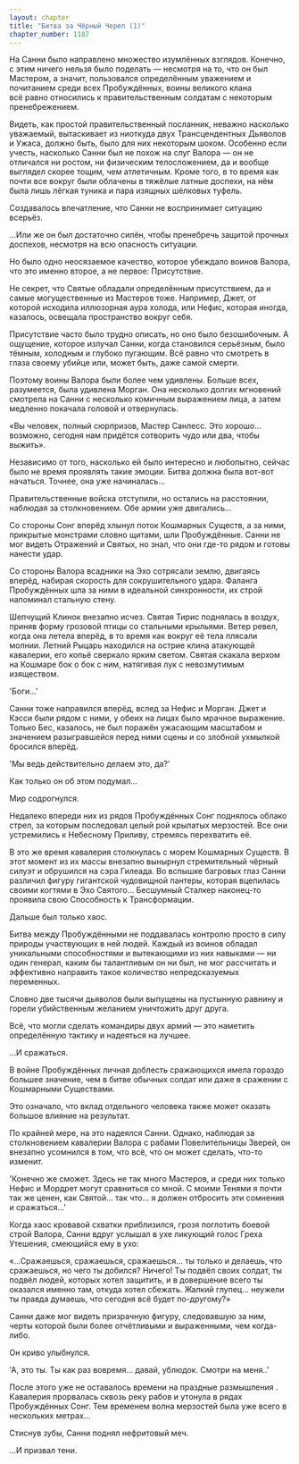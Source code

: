 ```yaml
---
layout: chapter
title: "Битва за Чёрный Череп (1)"
chapter_number: 1187
---
```


На Санни было направлено множество изумлённых взглядов. Конечно, с этим ничего нельзя было поделать — несмотря на то, что он был Мастером, а значит, пользовался определённым уважением и почитанием среди всех Пробуждённых, воины великого клана всё равно относились к правительственным солдатам с некоторым пренебрежением.

Видеть, как простой правительственный посланник, неважно насколько уважаемый, вытаскивает из ниоткуда двух Трансцендентных Дьяволов и Ужаса, должно быть, было для них некоторым шоком. Особенно если учесть, насколько Санни был не похож на слуг Валора — он не отличался ни ростом, ни физическим телосложением, да и вообще выглядел скорее тощим, чем атлетичным. Кроме того, в то время как почти все вокруг были облачены в тяжёлые латные доспехи, на нём была лишь лёгкая туника и пара изящных шёлковых туфель.

Создавалось впечатление, что Санни не воспринимает ситуацию всерьёз.

...Или же он был достаточно силён, чтобы пренебречь защитой прочных доспехов, несмотря на всю опасность ситуации.

Но было одно неосязаемое качество, которое убеждало воинов Валора, что это именно второе, а не первое: Присутствие.

Не секрет, что Святые обладали определённым присутствием, да и самые могущественные из Мастеров тоже. Например, Джет, от которой исходила иллюзорная аура холода, или Нефис, которая иногда, казалось, освещала пространство вокруг себя.

Присутствие часто было трудно описать, но оно было безошибочным. А ощущение, которое излучал Санни, когда становился серьёзным, было тёмным, холодным и глубоко пугающим. Всё равно что смотреть в глаза своему убийце или, может быть, даже самой смерти.

Поэтому воины Валора были более чем удивлены. Больше всех, разумеется, была удивлена Морган. Она несколько долгих мгновений смотрела на Санни с несколько комичным выражением лица, а затем медленно покачала головой и отвернулась.

«Вы человек, полный сюрпризов, Мастер Санлесс. Это хорошо... возможно, сегодня нам придётся сотворить чудо или два, чтобы выжить».

Независимо от того, насколько ей было интересно и любопытно, сейчас было не время проявлять такие эмоции. Битва должна была вот-вот начаться. Точнее, она уже начиналась...

Правительственные войска отступили, но остались на расстоянии, наблюдая за столкновением. Обе армии уже двигались...

Со стороны Сонг вперёд хлынул поток Кошмарных Существ, а за ними, прикрытые монстрами словно щитами, шли Пробуждённые. Санни не мог видеть Отражений и Святых, но знал, что они где-то рядом и готовы нанести удар.

Со стороны Валора всадники на Эхо сотрясали землю, двигаясь вперёд, набирая скорость для сокрушительного удара. Фаланга Пробуждённых шла за ними в идеальной синхронности, их строй напоминал стальную стену.

Шепчущий Клинок внезапно исчез. Святая Тирис поднялась в воздух, приняв форму грозовой птицы со стальными крыльями. Ветер ревел, когда она летела вперёд, в то время как вокруг её тела плясали молнии. Летний Рыцарь находился на острие клина атакующей кавалерии, его копьё сверкало ярким светом. Святая скакала верхом на Кошмаре бок о бок с ним, натягивая лук с невозмутимым изяществом.

'Боги...'

Санни тоже направился вперёд, вслед за Нефис и Морган. Джет и Кэсси были рядом с ними, у обеих на лицах было мрачное выражение. Только Бес, казалось, не был поражён ужасающим масштабом и значением разыгравшейся перед ними сцены и со злобной ухмылкой бросился вперёд.

'Мы ведь действительно делаем это, да?'

Как только он об этом подумал...

Мир содрогнулся.

Недалеко впереди них из рядов Пробуждённых Сонг поднялось облако стрел, за которым последовал целый рой крылатых мерзостей. Все они устремились к Небесному Приливу, стремясь перехватить её.

В это же время кавалерия столкнулась с морем Кошмарных Существ. В этот момент из их массы внезапно вынырнул стремительный чёрный силуэт и обрушился на сэра Гилеада. Во вспышке багровых глаз Санни различил фигуру гигантской чудовищной пантеры, которая вцепилась своими когтями в Эхо Святого... Бесшумный Сталкер наконец-то проявила свою Способность к Трансформации.

Дальше был только хаос.

Битва между Пробуждёнными не поддавалась контролю просто в силу природы участвующих в ней людей. Каждый из воинов обладал уникальными способностями и вытекающими из них навыками — ни один генерал, каким бы талантливым он ни был, не мог рассчитать и эффективно направить такое количество непредсказуемых переменных.

Словно две тысячи дьяволов были выпущены на пустынную равнину и горели убийственным желанием уничтожить друг друга.

Всё, что могли сделать командиры двух армий — это наметить определённую тактику и надеяться на лучшее.

...И сражаться.

В войне Пробуждённых личная доблесть сражающихся имела гораздо большее значение, чем в битве обычных солдат или даже в сражении с Кошмарными Существами.

Это означало, что вклад отдельного человека также может оказать большое влияние на результат.

По крайней мере, на это надеялся Санни. Однако, наблюдая за столкновением кавалерии Валора с рабами Повелительницы Зверей, он внезапно усомнился в том, что всё, что он может сделать, что-то изменит.

'Конечно же сможет. Здесь не так много Мастеров, и среди них только Нефис и Мордрет могут сравниться со мной. С моими Тенями я почти так же ценен, как Святой... так что... я должен отбросить эти сомнения и сражаться...'

Когда хаос кровавой схватки приблизился, грозя поглотить боевой строй Валора, Санни вдруг услышал в ухе ликующий голос Греха Утешения, смеющийся ему в ухо:

«...Сражаешься, сражаешься, сражаешься... ты только и делаешь, что сражаешься, но чего ты добился? Ничего! Ты подвёл своих солдат, ты подвёл людей, которых хотел защитить, и в довершение всего ты оказался именно там, откуда хотел сбежать. Жалкий глупец... неужели ты правда думаешь, что сегодня всё будет по-другому?»

Санни даже мог видеть призрачную фигуру, следовавшую за ним, черты которой были более отчётливыми и выраженными, чем когда-либо.

Он криво улыбнулся.

'А, это ты. Ты как раз вовремя... давай, ублюдок. Смотри на меня..'

После этого уже не оставалось времени на праздные размышления . Кавалерия прорвалась сквозь реку рабов и утонула в рядах Пробуждённых Сонг. Тем временем волна мерзостей была уже всего в нескольких метрах...

Стиснув зубы, Санни поднял нефритовый меч.

...И призвал тени.